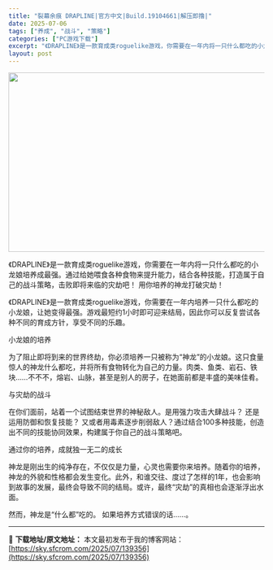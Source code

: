 ```yaml
---
title: "裂幕余痕 DRAPLINE|官方中文|Build.19104661|解压即撸|"
date: 2025-07-06
tags: ["养成", "战斗", "策略"]
categories: ["PC游戏下载"]
excerpt: "《DRAPLINE》是一款育成类roguelike游戏，你需要在一年内将一只什么都吃的小龙娘培养成最强。通过给她喂食各种食物来提升能力，结合各种技能，打造属于自己的战斗策略，击败即将来临的灾劫吧！ 用你培养的神龙打破灾劫！ 《DRAPLINE》是一款育成类roguelike游戏，你需要在一年内培养一&hellip;"
layout: post
---
```


<img class="aligncenter size-full wp-image-139357" src="https://sky.sfcrom.com/wp-content/uploads/2025/07/2025070603434886.webp" alt="" width="616" height="353" />

《DRAPLINE》是一款育成类roguelike游戏，你需要在一年内将一只什么都吃的小龙娘培养成最强。通过给她喂食各种食物来提升能力，结合各种技能，打造属于自己的战斗策略，击败即将来临的灾劫吧！
用你培养的神龙打破灾劫！

《DRAPLINE》是一款育成类roguelike游戏，你需要在一年内培养一只什么都吃的小龙娘，让她变得最强。游戏最短约1小时即可迎来结局，因此你可以反复尝试各种不同的育成方针，享受不同的乐趣。

小龙娘的培养

为了阻止即将到来的世界终劫，你必须培养一只被称为“神龙”的小龙娘。这只食量惊人的神龙什么都吃，并将所有食物转化为自己的力量。肉类、鱼类、岩石、铁块……不不不，熔岩、山脉，甚至是别人的房子，在她面前都是丰盛的美味佳肴。

与灾劫的战斗

在你们面前，站着一个试图结束世界的神秘敌人。是用强力攻击大肆战斗？ 还是运用防御和恢复技能？ 又或者用毒素逐步削弱敌人？通过结合100多种技能，创造出不同的技能协同效果，构建属于你自己的战斗策略吧。

通过你的培养，成就独一无二的成长

神龙是刚出生的纯净存在，不仅仅是力量，心灵也需要你来培养。随着你的培养，神龙的外貌和性格都会发生变化。此外，和谁交往、度过了怎样的1年，也会影响到故事的发展，最终会导致不同的结局。或许，最终“灾劫”的真相也会逐渐浮出水面。

然而，神龙是“什么都”吃的。
如果培养方式错误的话……。

---
📖 **下载地址/原文地址：** 本文最初发布于我的博客网站：[https://sky.sfcrom.com/2025/07/139356](https://sky.sfcrom.com/2025/07/139356)
